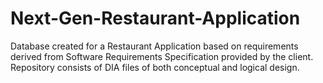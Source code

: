 # Next-Gen-Restaurant-Application
Database created for a Restaurant Application based on requirements derived from Software Requirements Specification provided by the client.
Repository consists of DIA files of both conceptual and logical design.
